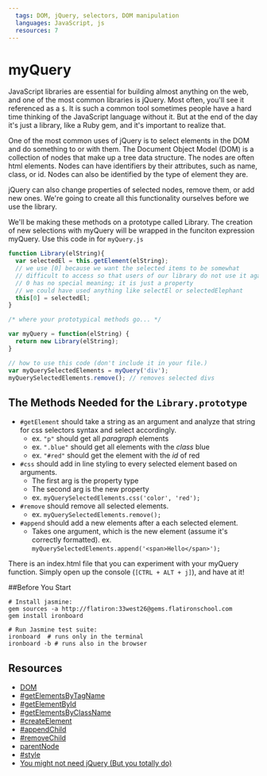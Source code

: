 ```yaml
---
  tags: DOM, jQuery, selectors, DOM manipulation
  languages: JavaScript, js
  resources: 7
---
```


# myQuery
JavaScript libraries are essential for building almost anything on the web, and one of the most common libraries is jQuery.  Most often, you'll see it referenced as a `$`.  It is such a common tool sometimes people have a hard time thinking of the JavaScript language without it.  But at the end of the day it's just a library, like a Ruby gem, and it's important to realize that.

One of the most common uses of jQuery is to select elements in the DOM and do something to or with them.  The Document Object Model (DOM) is a collection of nodes that make up a tree data structure.  The nodes are often html elements. Nodes can have identifiers by their attributes, such as name, class, or id.  Nodes can also be identified by the type of element they are.

jQuery can also change properties of selected nodes, remove them, or add new ones.
We're going to create all this functionality ourselves before we use the library.

We'll be making these methods on a prototype called Library.  The creation of new selections with myQuery will be wrapped in the funciton expression myQuery.  Use this code in for `myQuery.js`

```javascript
function Library(elString){
  var selectedEl = this.getElement(elString);
  // we use [0] because we want the selected items to be somewhat 
  // difficult to access so that users of our library do not use it against our intentions
  // 0 has no special meaning; it is just a property
  // we could have used anything like selectEl or selectedElephant
  this[0] = selectedEl;
}

/* where your prototypical methods go... */

var myQuery = function(elString) {
  return new Library(elString);
}

// how to use this code (don't include it in your file.)
var myQuerySelectedElements = myQuery('div');
myQuerySelectedElements.remove(); // removes selected divs
```

## The Methods Needed for the `Library.prototype`
- `#getElement` should take a string as an argument and analyze that string for css selectors syntax and select accordingly.
  - ex. `"p"` should get all _paragraph_ elements
  - ex. `".blue"` should get all elements with the _class_ blue
  - ex. `"#red"` should get the element with the _id_ of red
- `#css` should add in line styling to every selected element based on arguments.
  - The first arg is the property type
  - The second arg is the new property
  - ex. `myQuerySelectedElements.css('color', 'red');`
- `#remove` should remove all selected elements.
  - ex. `myQuerySelectedElements.remove();`
- `#append` should add a new elements after a each selected element.
  - Takes one argument, which is the new element (assume it's correctly formatted).
  ex. `myQuerySelectedElements.append('<span>Hello</span>');`

There is an index.html file that you can experiment with your myQuery function.  Simply open up the console (`[CTRL + ALT + j]`), and have at it!



##Before You Start
```shell
# Install jasmine:
gem sources -a http://flatiron:33west26@gems.flatironschool.com
gem install ironboard

# Run Jasmine test suite:
ironboard  # runs only in the terminal
ironboard -b # runs also in the browser
```

## Resources
* [DOM](https://developer.mozilla.org/en-US/docs/Web/API/Document_Object_Model)
* [#getElementsByTagName](https://developer.mozilla.org/en-US/docs/Web/API/document.getElementsByTagName)
* [#getElementById](https://developer.mozilla.org/en-US/docs/Web/API/document.getElementById)
* [#getElementsByClassName](https://developer.mozilla.org/en-US/docs/Web/API/Document.getElementsByClassName)
* [#createElement](https://developer.mozilla.org/en-US/docs/Web/API/document.createElement)
* [#appendChild](https://developer.mozilla.org/en-US/docs/Web/API/Node.appendChild)
* [#removeChild](https://developer.mozilla.org/en-US/docs/Web/API/Node.removeChild)
* [parentNode](https://developer.mozilla.org/en-US/docs/Web/API/Node.parentNode)
* [#style](https://developer.mozilla.org/en-US/docs/Web/API/HTMLElement.style)
* [You might not need jQuery (But you totally do)](http://youmightnotneedjquery.com/)